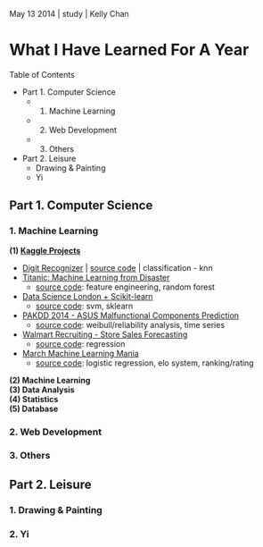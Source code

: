 May 13 2014 | study | Kelly Chan
# What I Have Learned For A Year

Table of Contents
- Part 1. Computer Science
    - 1. Machine Learning
    - 2. Web Development
    - 3. Others
- Part 2. Leisure
    - Drawing & Painting
    - Yi

## Part 1. Computer Science

### 1. Machine Learning

<b>(1) [Kaggle Projects](http://www.kaggle.com/users/112202/kelly-chan)</b>  

- [Digit Recognizer](http://www.kaggle.com/c/digit-recognizer) | [source code](https://github.com/KellyChan/digit-recognizer) | classification - knn
- [Titanic: Machine Learning from Disaster](http://www.kaggle.com/c/titanic-gettingStarted)
    - [source code](https://github.com/KellyChan/titanic-survivors-prediction): feature engineering, random forest
- [Data Science London + Scikit-learn](http://www.kaggle.com/c/data-science-london-scikit-learn)
    - [source code](https://github.com/KellyChan/classifier): svm, sklearn
- [PAKDD 2014 - ASUS Malfunctional Components Prediction](http://www.kaggle.com/c/pakdd-cup-2014)
    - [source code](https://github.com/KellyChan/manufacturing): weibull/reliability analysis, time series
- [Walmart Recruiting - Store Sales Forecasting](http://www.kaggle.com/c/walmart-recruiting-store-sales-forecasting)
    - [source code](https://github.com/KellyChan/sales-prediction): regression
- [March Machine Learning Mania](http://www.kaggle.com/c/march-machine-learning-mania)
    - [source code](https://github.com/KellyChan/game-predictor): logistic regression, elo system, ranking/rating

<b>(2) Machine Learning</b>  
<b>(3) Data Analysis</b>  
<b>(4) Statistics</b>  
<b>(5) Database<b>  


### 2. Web Development
### 3. Others

## Part 2. Leisure

### 1. Drawing & Painting
### 2. Yi
